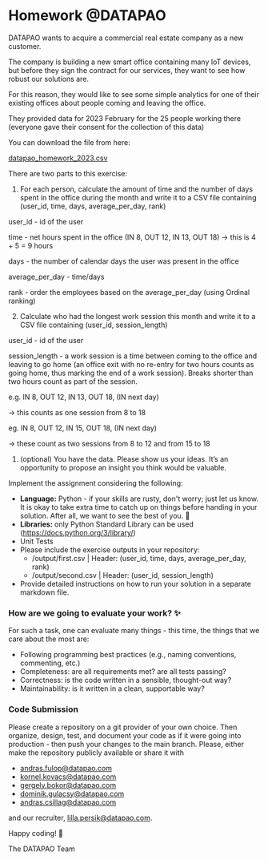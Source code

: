 # Homework @DATAPAO

DATAPAO wants to acquire a commercial real estate company as a new customer.

The company is building a new smart office containing many IoT devices, but before they sign the contract for our services, they want to see how robust our solutions are.

For this reason, they would like to see some simple analytics for one of their existing offices about people coming and leaving the office.

They provided data for 2023 February for the 25 people working there (everyone gave their consent for the collection of this data)

You can download the file from here:

[datapao_homework_2023.csv](https://s3-us-west-2.amazonaws.com/secure.notion-static.com/5140b45c-2852-400b-bb65-8b1194ff8d98/new_homework_(1).csv)

There are two parts to this exercise:

1. For each person, calculate the amount of time and the number of days spent in the office during the month and write it to a CSV file containing (user_id, time, days, average_per_day, rank)

user_id - id of the user

time - net hours spent in the office (IN 8, OUT 12, IN 13, OUT 18) → this is 4 + 5 = 9 hours

days - the number of calendar days the user was present in the office

average_per_day - time/days

rank - order the employees based on the average_per_day (using Ordinal ranking)

2. Calculate who had the longest work session this month and write it to a CSV file containing (user_id, session_length)

user_id - id of the user

session_length - a work session is a time between coming to the office and leaving to go home (an office exit with no re-entry for two hours counts as going home, thus marking the end of a work session). Breaks shorter than two hours count as part of the session.

e.g. IN 8, OUT 12, IN 13, OUT 18, (IN next day)

→ this counts as one session from 8 to 18

eg. IN 8, OUT 12, IN 15, OUT 18, (IN next day) 

→ these count as two sessions from 8 to 12 and from 15 to 18

1. (optional) You have the data. Please show us your ideas. It’s an opportunity to propose an insight you think would be valuable.

Implement the assignment considering the following:

- **Language:** Python - if your skills are rusty, don't worry; just let us know. It is okay to take extra time to catch up on things before handing in your solution. After all, we want to see the best of you. 🙂
- **Libraries:** only Python Standard Library can be used (https://docs.python.org/3/library/)
- Unit Tests
- Please include the exercise outputs in your repository:
    - /output/first.csv | Header: (user_id, time, days, average_per_day, rank)
    - /output/second.csv | Header: (user_id, session_length)
- Provide detailed instructions on how to run your solution in a separate markdown file.

### How are we going to evaluate your work? ✨

For such a task, one can evaluate many things - this time, the things that we care about the most are:

- Following programming best practices (e.g., naming conventions, commenting, etc.)
- Completeness: are all requirements met? are all tests passing?
- Correctness: is the code written in a sensible, thought-out way?
- Maintainability: is it written in a clean, supportable way?

### **Code Submission**

Please create a repository on a git provider of your own choice. Then organize, design, test, and document your code as if it were going into production - then push your changes to the main branch. Please, either make the repository publicly available or share it with

- andras.fulop@datapao.com
- kornel.kovacs@datapao.com
- gergely.bokor@datapao.com
- dominik.gulacsy@datapao.com
- andras.csillag@datapao.com

and our recruiter, lilla.persik@datapao.com.

Happy coding! 🙂

The DATAPAO Team